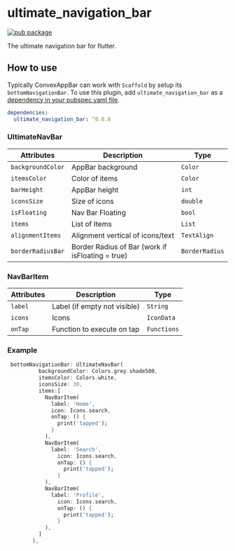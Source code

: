 # ultimate_navigation_bar
[![pub package](https://img.shields.io/pub/v/ultimate_navigation_bar.svg)](https://pub.dev/packages/ultimate_navigation_bar)

The ultimate navigation bar for flutter.

## How to use
Typically ConvexAppBar can work with `Scaffold` by setup its `bottomNavigationBar`.
To use this plugin, add `ultimate_navigation_bar` as a [dependency in your pubspec.yaml file](https://flutter.dev/docs/development/platform-integration/platform-channels).

```yaml
dependencies:
  ultimate_navigation_bar: ^0.0.8
```

### UltimateNavBar

| Attributes        | Description                                     | Type          |
|-------------------|-------------------------------------------------|---------------|
| `backgroundColor` | AppBar background                               | `Color`       |
| `itemsColor`      | Color of items                                  | `Color`       |
| `barHeight`       | AppBar height                                   | `int`         |
| `iconsSize`       | Size of icons                                   | `double`      |
| `isFloating`      | Nav Bar Floating                                | `bool`        |
| `items`           | List of Items                                   | `List`        |
| `alignmentItems`   | Alignment vertical of icons/text                | `TextAlign`   |
| `borderRadiusBar` | Border Radius of Bar (work if isFloating = true) | `BorderRadius` |

### NavBarItem

| Attributes      | Description                                                                          | Type |
|-----------------|------------------|------------|
| `label` | Label (if empty not visible)                                                                    | `String` |
| `icons`          | Icons                                                                       | `IconData` |
| `onTap`          | Function to execute on tap                                                                        | `Functions` |

### Example

``` dart
 bottomNavigationBar: UltimateNavBar(
          backgroundColor: Colors.grey.shade500,
          itemsColor: Colors.white,
          iconsSize: 30,
          items:[
            NavBarItem(
              label: 'Home',
              icon: Icons.search,
              onTap: () {
                print('tapped');
              }
            ),
            NavBarItem(
              label: 'Search',
                icon: Icons.search,
                onTap: () {
                  print('tapped');
                }
            ),
            NavBarItem(
              label: 'Profile',
                icon: Icons.search,
                onTap: () {
                  print('tapped');
                }
            ),
          ]
        ),
```
